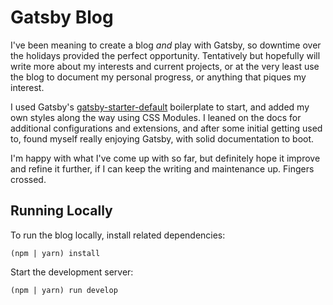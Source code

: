 # Gatsby Blog

I've been meaning to create a blog *and* play with Gatsby, so downtime over the holidays provided the perfect opportunity. Tentatively but hopefully will write more about my interests and current projects, or at the very least use the blog to document my personal progress, or anything that piques my interest.

I used Gatsby's [gatsby-starter-default](https://github.com/gatsbyjs/gatsby-starter-default) boilerplate to start, and added my own styles along the way using CSS Modules. I leaned on the docs for additional configurations and extensions, and after some initial getting used to, found myself really enjoying Gatsby, with solid documentation to boot.

I'm happy with what I've come up with so far, but definitely hope it improve and refine it further, if I can keep the writing and maintenance up. Fingers crossed.

## Running Locally
To run the blog locally, install related dependencies:
```
(npm | yarn) install
```

Start the development server:
```
(npm | yarn) run develop
```
